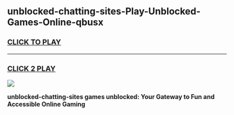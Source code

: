 
## unblocked-chatting-sites-Play-Unblocked-Games-Online-qbusx
<h3>
<a href="https://premium76.site?title=unblocked-chatting-sites&ref=25A">CLICK TO PLAY</a></h3>
<hr>

<h3>
<a href="https://premium76.site?title=unblocked-chatting-sites&ref=25A">CLICK 2 PLAY</a>
  
</h3>

<a href="https://premium76.site?title=unblocked-chatting-sites&ref=25A"><img src="https://clearcache.store/games.png"></a>


**unblocked-chatting-sites games unblocked: Your Gateway to Fun and Accessible Online Gaming**
